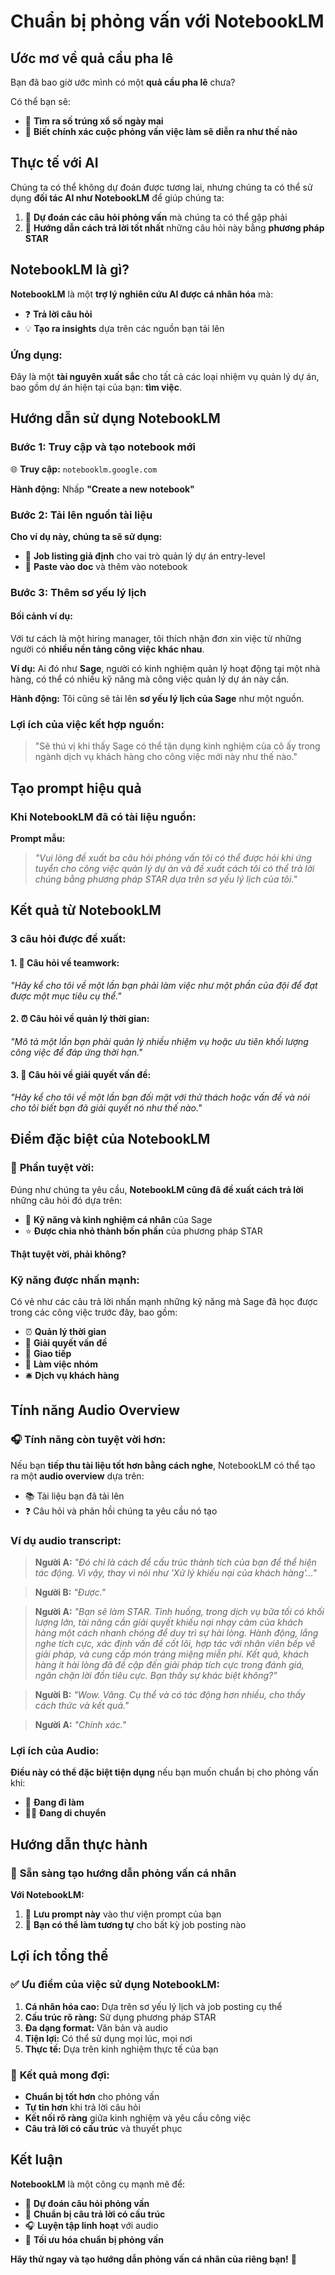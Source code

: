 # Chuẩn bị phỏng vấn với NotebookLM

## Ước mơ về quả cầu pha lê

Bạn đã bao giờ ước mình có một **quả cầu pha lê** chưa? 

Có thể bạn sẽ:
- 🎰 **Tìm ra số trúng xổ số ngày mai**
- 💼 **Biết chính xác cuộc phỏng vấn việc làm sẽ diễn ra như thế nào**

## Thực tế với AI

Chúng ta có thể không dự đoán được tương lai, nhưng chúng ta có thể sử dụng **đối tác AI như NotebookLM** để giúp chúng ta:

1. 🤔 **Dự đoán các câu hỏi phỏng vấn** mà chúng ta có thể gặp phải
2. 🎯 **Hướng dẫn cách trả lời tốt nhất** những câu hỏi này bằng **phương pháp STAR**

## NotebookLM là gì?

**NotebookLM** là một **trợ lý nghiên cứu AI được cá nhân hóa** mà:

- ❓ **Trả lời câu hỏi**
- 💡 **Tạo ra insights** dựa trên các nguồn bạn tải lên

### Ứng dụng:
Đây là một **tài nguyên xuất sắc** cho tất cả các loại nhiệm vụ quản lý dự án, bao gồm dự án hiện tại của bạn: **tìm việc**.

## Hướng dẫn sử dụng NotebookLM

### Bước 1: Truy cập và tạo notebook mới

🌐 **Truy cập:** `notebooklm.google.com`

**Hành động:** Nhấp **"Create a new notebook"**

### Bước 2: Tải lên nguồn tài liệu

**Cho ví dụ này, chúng ta sẽ sử dụng:**
- 📄 **Job listing giả định** cho vai trò quản lý dự án entry-level
- 📝 **Paste vào doc** và thêm vào notebook

### Bước 3: Thêm sơ yếu lý lịch

#### Bối cảnh ví dụ:
Với tư cách là một hiring manager, tôi thích nhận đơn xin việc từ những người có **nhiều nền tảng công việc khác nhau**.

**Ví dụ:** Ai đó như **Sage**, người có kinh nghiệm quản lý hoạt động tại một nhà hàng, có thể có nhiều kỹ năng mà công việc quản lý dự án này cần.

**Hành động:** Tôi cũng sẽ tải lên **sơ yếu lý lịch của Sage** như một nguồn.

### Lợi ích của việc kết hợp nguồn:
> "Sẽ thú vị khi thấy Sage có thể tận dụng kinh nghiệm của cô ấy trong ngành dịch vụ khách hàng cho công việc mới này như thế nào."

## Tạo prompt hiệu quả

### Khi NotebookLM đã có tài liệu nguồn:

**Prompt mẫu:**
> *"Vui lòng đề xuất ba câu hỏi phỏng vấn tôi có thể được hỏi khi ứng tuyển cho công việc quản lý dự án và đề xuất cách tôi có thể trả lời chúng bằng phương pháp STAR dựa trên sơ yếu lý lịch của tôi."*

## Kết quả từ NotebookLM

### 3 câu hỏi được đề xuất:

#### 1. 🤝 **Câu hỏi về teamwork:**
*"Hãy kể cho tôi về một lần bạn phải làm việc như một phần của đội để đạt được một mục tiêu cụ thể."*

#### 2. ⏰ **Câu hỏi về quản lý thời gian:**
*"Mô tả một lần bạn phải quản lý nhiều nhiệm vụ hoặc ưu tiên khối lượng công việc để đáp ứng thời hạn."*

#### 3. 🧩 **Câu hỏi về giải quyết vấn đề:**
*"Hãy kể cho tôi về một lần bạn đối mặt với thử thách hoặc vấn đề và nói cho tôi biết bạn đã giải quyết nó như thế nào."*

## Điểm đặc biệt của NotebookLM

### 🌟 **Phần tuyệt vời:**
Đúng như chúng ta yêu cầu, **NotebookLM cũng đã đề xuất cách trả lời** những câu hỏi đó dựa trên:

- 🎯 **Kỹ năng và kinh nghiệm cá nhân** của Sage
- ⭐ **Được chia nhỏ thành bốn phần** của phương pháp STAR

**Thật tuyệt vời, phải không?**

### Kỹ năng được nhấn mạnh:

Có vẻ như các câu trả lời nhấn mạnh những kỹ năng mà Sage đã học được trong các công việc trước đây, bao gồm:

- ⏰ **Quản lý thời gian**
- 🧩 **Giải quyết vấn đề**  
- 💬 **Giao tiếp**
- 🤝 **Làm việc nhóm**
- 🛎️ **Dịch vụ khách hàng**

## Tính năng Audio Overview

### 🎧 **Tính năng còn tuyệt vời hơn:**

Nếu bạn **tiếp thu tài liệu tốt hơn bằng cách nghe**, NotebookLM có thể tạo ra một **audio overview** dựa trên:
- 📚 Tài liệu bạn đã tải lên
- ❓ Câu hỏi và phản hồi chúng ta yêu cầu nó tạo

### Ví dụ audio transcript:

> **Người A:** *"Đó chỉ là cách để cấu trúc thành tích của bạn để thể hiện tác động. Vì vậy, thay vì nói như 'Xử lý khiếu nại của khách hàng'..."*

> **Người B:** *"Được."*

> **Người A:** *"Bạn sẽ làm STAR. Tình huống, trong dịch vụ bữa tối có khối lượng lớn, tài năng cần giải quyết khiếu nại nhạy cảm của khách hàng một cách nhanh chóng để duy trì sự hài lòng. Hành động, lắng nghe tích cực, xác định vấn đề cốt lõi, hợp tác với nhân viên bếp về giải pháp, và cung cấp món tráng miệng miễn phí. Kết quả, khách hàng ít hài lòng đã đề cập đến giải pháp tích cực trong đánh giá, ngăn chặn lời đồn tiêu cực. Bạn thấy sự khác biệt không?"*

> **Người B:** *"Wow. Vâng. Cụ thể và có tác động hơn nhiều, cho thấy cách thức và kết quả."*

> **Người A:** *"Chính xác."*

### Lợi ích của Audio:
**Điều này có thể đặc biệt tiện dụng** nếu bạn muốn chuẩn bị cho phỏng vấn khi:
- 🚗 **Đang đi làm**
- 🚶‍♀️ **Đang di chuyển**

## Hướng dẫn thực hành

### 🎯 **Sẵn sàng tạo hướng dẫn phỏng vấn cá nhân**

**Với NotebookLM:**

1. 💾 **Lưu prompt này** vào thư viện prompt của bạn
2. 🔄 **Bạn có thể làm tương tự** cho bất kỳ job posting nào

## Lợi ích tổng thể

### ✅ **Ưu điểm của việc sử dụng NotebookLM:**

1. **Cá nhân hóa cao:** Dựa trên sơ yếu lý lịch và job posting cụ thể
2. **Cấu trúc rõ ràng:** Sử dụng phương pháp STAR
3. **Đa dạng format:** Văn bản và audio
4. **Tiện lợi:** Có thể sử dụng mọi lúc, mọi nơi
5. **Thực tế:** Dựa trên kinh nghiệm thực tế của bạn

### 🎯 **Kết quả mong đợi:**

- **Chuẩn bị tốt hơn** cho phỏng vấn
- **Tự tin hơn** khi trả lời câu hỏi
- **Kết nối rõ ràng** giữa kinh nghiệm và yêu cầu công việc
- **Câu trả lời có cấu trúc** và thuyết phục

## Kết luận

**NotebookLM** là một công cụ mạnh mẽ để:
- 🎯 **Dự đoán câu hỏi phỏng vấn**
- 📝 **Chuẩn bị câu trả lời có cấu trúc**
- 🎧 **Luyện tập linh hoạt** với audio
- 💼 **Tối ưu hóa chuẩn bị phỏng vấn**

**Hãy thử ngay và tạo hướng dẫn phỏng vấn cá nhân của riêng bạn!** 🚀
